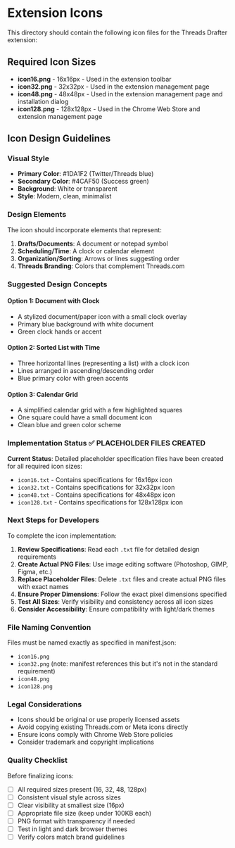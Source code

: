 # Extension Icons

This directory should contain the following icon files for the Threads Drafter extension:

## Required Icon Sizes

- **icon16.png** - 16x16px - Used in the extension toolbar
- **icon32.png** - 32x32px - Used in the extension management page
- **icon48.png** - 48x48px - Used in the extension management page and installation dialog
- **icon128.png** - 128x128px - Used in the Chrome Web Store and extension management page

## Icon Design Guidelines

### Visual Style
- **Primary Color**: #1DA1F2 (Twitter/Threads blue)
- **Secondary Color**: #4CAF50 (Success green)
- **Background**: White or transparent
- **Style**: Modern, clean, minimalist

### Design Elements
The icon should incorporate elements that represent:
1. **Drafts/Documents**: A document or notepad symbol
2. **Scheduling/Time**: A clock or calendar element
3. **Organization/Sorting**: Arrows or lines suggesting order
4. **Threads Branding**: Colors that complement Threads.com

### Suggested Design Concepts

#### Option 1: Document with Clock
- A stylized document/paper icon with a small clock overlay
- Primary blue background with white document
- Green clock hands or accent

#### Option 2: Sorted List with Time
- Three horizontal lines (representing a list) with a clock icon
- Lines arranged in ascending/descending order
- Blue primary color with green accents

#### Option 3: Calendar Grid
- A simplified calendar grid with a few highlighted squares
- One square could have a small document icon
- Clean blue and green color scheme

### Implementation Status ✅ PLACEHOLDER FILES CREATED

**Current Status**: Detailed placeholder specification files have been created for all required icon sizes:

- `icon16.txt` - Contains specifications for 16x16px icon
- `icon32.txt` - Contains specifications for 32x32px icon  
- `icon48.txt` - Contains specifications for 48x48px icon
- `icon128.txt` - Contains specifications for 128x128px icon

### Next Steps for Developers

To complete the icon implementation:

1. **Review Specifications**: Read each `.txt` file for detailed design requirements
2. **Create Actual PNG Files**: Use image editing software (Photoshop, GIMP, Figma, etc.)
3. **Replace Placeholder Files**: Delete `.txt` files and create actual PNG files with exact names
4. **Ensure Proper Dimensions**: Follow the exact pixel dimensions specified
5. **Test All Sizes**: Verify visibility and consistency across all icon sizes
6. **Consider Accessibility**: Ensure compatibility with light/dark themes

### File Naming Convention

Files must be named exactly as specified in manifest.json:
- `icon16.png`
- `icon32.png` (note: manifest references this but it's not in the standard requirement)
- `icon48.png`
- `icon128.png`

### Legal Considerations

- Icons should be original or use properly licensed assets
- Avoid copying existing Threads.com or Meta icons directly
- Ensure icons comply with Chrome Web Store policies
- Consider trademark and copyright implications

### Quality Checklist

Before finalizing icons:
- [ ] All required sizes present (16, 32, 48, 128px)
- [ ] Consistent visual style across sizes
- [ ] Clear visibility at smallest size (16px)
- [ ] Appropriate file size (keep under 100KB each)
- [ ] PNG format with transparency if needed
- [ ] Test in light and dark browser themes
- [ ] Verify colors match brand guidelines
